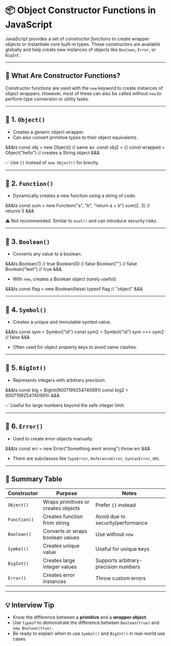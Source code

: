 # 📦 Object Constructor Functions in JavaScript

JavaScript provides a set of *constructor functions* to create wrapper objects or instantiate core built-in types. These constructors are available globally and help create new instances of objects like `Boolean`, `Error`, or `BigInt`.

---

## 🧱 What Are Constructor Functions?

Constructor functions are used with the `new` keyword to create instances of object wrappers. However, most of these can also be called without `new` to perform type conversion or utility tasks.

---

## 📌 1. `Object()`

- Creates a generic object wrapper.
- Can also convert primitive types to their object equivalents.

&&&ts
const obj = new Object()
// same as:
const obj2 = {}
const wrapped = Object("hello") // creates a String object
&&&

✅ Use `{}` instead of `new Object()` for brevity.

---

## 📌 2. `Function()`

- Dynamically creates a new function using a string of code.

&&&ts
const sum = new Function("a", "b", "return a + b")
sum(2, 3) // returns 5
&&&

⚠️ Not recommended. Similar to `eval()` and can introduce security risks.

---

## 📌 3. `Boolean()`

- Converts any value to a boolean.

&&&ts
Boolean(1)       // true
Boolean(0)       // false
Boolean("")      // false
Boolean("text")  // true
&&&

- With `new`, creates a Boolean object (rarely useful):

&&&ts
const flag = new Boolean(false)
typeof flag // "object"
&&&

---

## 📌 4. `Symbol()`

- Creates a unique and immutable symbol value.

&&&ts
const sym = Symbol("id")
const sym2 = Symbol("id")
sym === sym2 // false
&&&

- Often used for object property keys to avoid name clashes.

---

## 📌 5. `BigInt()`

- Represents integers with arbitrary precision.

&&&ts
const big = BigInt(9007199254740991)
const big2 = 9007199254740991n
&&&

✅ Useful for large numbers beyond the safe integer limit.

---

## 📌 6. `Error()`

- Used to create error objects manually.

&&&ts
const err = new Error("Something went wrong")
throw err
&&&

- There are subclasses like `TypeError`, `ReferenceError`, `SyntaxError`, etc.

---

## 🧠 Summary Table

| Constructor   | Purpose                             | Notes                                  |
|---------------|-------------------------------------|----------------------------------------|
| `Object()`     | Wraps primitives or creates objects | Prefer `{}` instead                    |
| `Function()`   | Creates function from string        | Avoid due to security/performance      |
| `Boolean()`    | Converts or wraps boolean values    | Use without `new`                      |
| `Symbol()`     | Creates unique value                | Useful for unique keys                 |
| `BigInt()`     | Creates large integer values        | Supports arbitrary-precision numbers   |
| `Error()`      | Creates error instances             | Throw custom errors                    |

---

## 💡 Interview Tip

- Know the difference between a **primitive** and a **wrapper object**.
- Use `typeof` to demonstrate the difference between `Boolean(true)` and `new Boolean(true)`.
- Be ready to explain when to use `Symbol()` and `BigInt()` in real-world use cases.